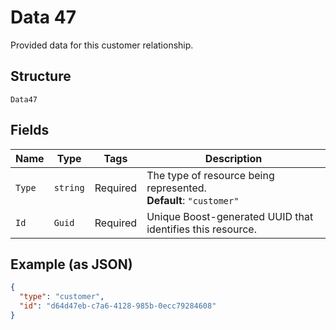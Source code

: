 
# Data 47

Provided data for this customer relationship.

## Structure

`Data47`

## Fields

| Name | Type | Tags | Description |
|  --- | --- | --- | --- |
| `Type` | `string` | Required | The type of resource being represented.<br>**Default**: `"customer"` |
| `Id` | `Guid` | Required | Unique Boost-generated UUID that identifies this resource. |

## Example (as JSON)

```json
{
  "type": "customer",
  "id": "d64d47eb-c7a6-4128-985b-0ecc79284608"
}
```

